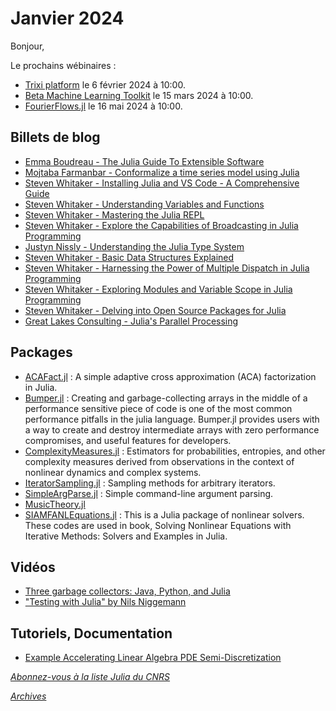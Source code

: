 # Janvier 2024 

Bonjour, 

Le prochains wébinaires :

 - [Trixi platform](https://calcul.math.cnrs.fr/cafe-julia-trixi.html) le 6 février 2024 à 10:00.
 - [Beta Machine Learning Toolkit](https://calcul.math.cnrs.fr/cafe-julia-7.html) le 15 mars 2024 à 10:00.
 - [FourierFlows.jl](https://calcul.math.cnrs.fr/cafe-julia-fourierflows.html) le 16 mai 2024 à 10:00.

## Billets de blog

- [Emma Boudreau - The Julia Guide To Extensible Software](https://chifi.dev/the-julia-guide-to-extensible-software-d4c44e269e66)
- [Mojtaba Farmanbar - Conformalize a time series model using Julia](https://juliazoid.com/conformalize-a-time-series-model-using-julia-b8f72c3f72aa)
- [Steven Whitaker - Installing Julia and VS Code - A Comprehensive Guide](https://blog.glcs.io/install-julia-and-vscode)
- [Steven Whitaker - Understanding Variables and Functions](https://blog.glcs.io/variables-and-functions)
- [Steven Whitaker - Mastering the Julia REPL](https://blog.glcs.io/julia-repl)
- [Steven Whitaker - Explore the Capabilities of Broadcasting in Julia Programming](https://blog.glcs.io/broadcasting)
- [Justyn Nissly - Understanding the Julia Type System](https://blog.glcs.io/julia-type-system)
- [Steven Whitaker - Basic Data Structures Explained](https://blog.glcs.io/basic-data-structures)
- [Steven Whitaker - Harnessing the Power of Multiple Dispatch in Julia Programming](https://blog.glcs.io/multiple-dispatch)
- [Steven Whitaker - Exploring Modules and Variable Scope in Julia Programming](https://blog.glcs.io/modules-variable-scope)
- [Steven Whitaker - Delving into Open Source Packages for Julia](https://blog.glcs.io/learning-packages)
- [Great Lakes Consulting - Julia's Parallel Processing](https://blog.glcs.io/parallel-processing)


## Packages

- [ACAFact.jl](https://github.com/cgeoga/ACAFact.jl) : A simple adaptive cross approximation (ACA) factorization in Julia.
- [Bumper.jl](https://github.com/MasonProtter/Bumper.jl) : Creating and garbage-collecting arrays in the middle of a performance sensitive piece of code is one of the most common performance pitfalls in the julia language. Bumper.jl provides users with a way to create and destroy intermediate arrays with zero performance compromises, and useful features for developers.
- [ComplexityMeasures.jl](https://github.com/JuliaDynamics/ComplexityMeasures.jl) : Estimators for probabilities, entropies, and other complexity measures derived from observations in the context of nonlinear dynamics and complex systems.
- [IteratorSampling.jl](https://github.com/Tortar/IteratorSampling.jl) : Sampling methods for arbitrary iterators.
- [SimpleArgParse.jl](https://github.com/admercs/SimpleArgParse.jl) : Simple command-line argument parsing.
- [MusicTheory.jl](https://github.com/dpsanders/MusicTheory.jl)
- [SIAMFANLEquations.jl](https://github.com/ctkelley/SIAMFANLEquations.jl) : This is a Julia package of nonlinear solvers. These codes are used in book, Solving Nonlinear Equations with Iterative Methods: Solvers and Examples in Julia.

## Vidéos

- [Three garbage collectors: Java, Python, and Julia](https://youtu.be/lEYtWcuVylc?si=sYm8uhAvPntrsE3m)
- ["Testing with Julia" by Nils Niggemann](https://youtu.be/gSMKNbZOpZU?si=PjfohBQ-_0pKedUr)

## Tutoriels, Documentation

- [Example Accelerating Linear Algebra PDE Semi-Discretization](https://docs.sciml.ai/DiffEqDocs/stable/tutorials/faster_ode_example/#Example-Accelerating-Linear-Algebra-PDE-Semi-Discretization)

[*Abonnez-vous à la liste Julia du CNRS*](https://listes.services.cnrs.fr/wws/subscribe/julia)

[*Archives*](https://pnavaro.github.io/NouvellesJulia)
